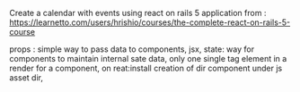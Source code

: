 Create a calendar with events using react on rails 5 application
from :
https://learnetto.com/users/hrishio/courses/the-complete-react-on-rails-5-course

props : simple way to pass data to components,
jsx,
state: way for components to maintain internal sate data,
only one single tag element in a render for a component,
on reat:install creation of dir component under js asset dir,
